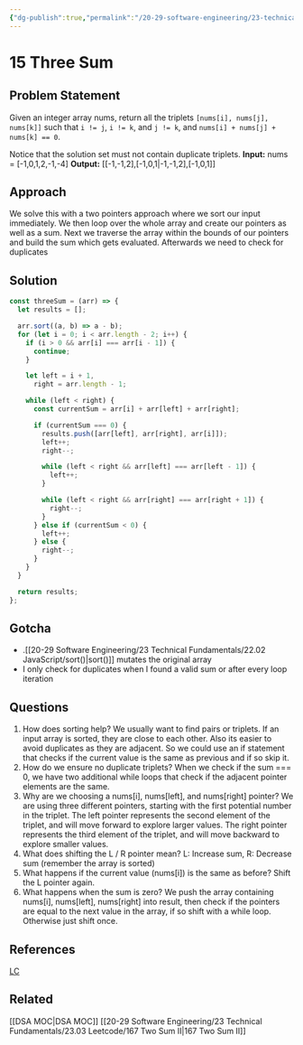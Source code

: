 ```yaml
---
{"dg-publish":true,"permalink":"/20-29-software-engineering/23-technical-fundamentals/23-03-leetcode/15-three-sum/","tags":["dsa/array"],"created":"2023-07-25T06:56:31.693-05:00","updated":"2023-10-17T07:54:42.054-05:00"}
---
```


# 15 Three Sum
## Problem Statement
Given an integer array nums, return all the triplets `[nums[i], nums[j], nums[k]]` such that `i != j`, `i != k`, and `j != k`, and `nums[i] + nums[j] + nums[k] == 0`.

Notice that the solution set must not contain duplicate triplets.
**Input:** nums = [-1,0,1,2,-1,-4]
**Output:** [[-1,-1,2],[-1,0,1\|-1,-1,2],[-1,0,1]]
## Approach
We solve this with a two pointers approach where we sort our input immediately. We then loop over the whole array and create our pointers as well as a sum. Next we traverse the array within the bounds of our pointers and build the sum which gets evaluated. Afterwards we need to check for duplicates
## Solution
```javascript
const threeSum = (arr) => {
  let results = [];

  arr.sort((a, b) => a - b);
  for (let i = 0; i < arr.length - 2; i++) {
    if (i > 0 && arr[i] === arr[i - 1]) {
      continue;
    }

    let left = i + 1,
      right = arr.length - 1;

    while (left < right) {
      const currentSum = arr[i] + arr[left] + arr[right];

      if (currentSum === 0) {
        results.push([arr[left], arr[right], arr[i]]);
        left++;
        right--;

        while (left < right && arr[left] === arr[left - 1]) {
          left++;
        }

        while (left < right && arr[right] === arr[right + 1]) {
          right--;
        }
      } else if (currentSum < 0) {
        left++;
      } else {
        right--;
      }
    }
  }

  return results;
};
```
## Gotcha
- .[[20-29 Software Engineering/23 Technical Fundamentals/22.02 JavaScript/sort()\|sort()]] mutates the original array 
- I only check for duplicates when I found a valid sum or after every loop iteration
## Questions
1. How does sorting help?
	We usually want to find pairs or triplets. If an input array is sorted, they are close to each other. Also its easier to avoid duplicates as they are adjacent. So we could use an if statement that checks if the current value is the same as previous and if so skip it.
2. How do we ensure no duplicate triplets?
	When we check if the sum === 0, we have two additional while loops that check if the adjacent pointer elements are the same.
3. Why are we choosing a nums[i], nums[left], and nums[right] pointer?
	We are using three different pointers, starting with the first potential number in the triplet. The left pointer represents the second element of the triplet, and will move forward to explore larger values. The right pointer represents the third element of the triplet, and will move backward to explore smaller values.
4. What does shifting the L / R pointer mean?
	L: Increase sum, R: Decrease sum (remember the array is sorted)
5. What happens if the current value (nums[i]) is the same as before?
	Shift the L pointer again.
6. What happens when the sum is zero?
	We push the array containing nums[i], nums[left], nums[right] into result, then check if the pointers are equal to the next value in the array, if so shift with a while loop. Otherwise just shift once.
## References
[LC](https://leetcode.com/problems/3sum/)
## Related
[[DSA MOC\|DSA MOC]]
[[20-29 Software Engineering/23 Technical Fundamentals/23.03 Leetcode/167 Two Sum II\|167 Two Sum II]]